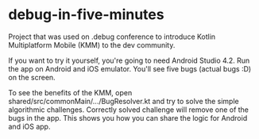 # debug-in-five-minutes

Project that was used on .debug conference to introduce Kotlin Multiplatform Mobile (KMM) to the dev community.

If you want to try it yourself, you're going to need Android Studio 4.2. Run the app on Android and iOS emulator. You'll see five bugs (actual bugs :D) on the screen.

To see the benefits of the KMM, open shared/src/commonMain/.../BugResolver.kt and try to solve the simple algorithmic challenges. Correctly solved challenge will remove one of the bugs in the app. This shows you how you can share the logic for Android and iOS app.
